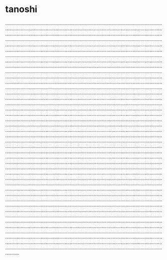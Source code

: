 # tanoshi
...............................................................................................................................................................................................................................................................................................................................................................................................................................................................................................................................................................................................................................................................................................................................................................................................................................................................................................................................................................................................................................................................................................................................................................................................................................................................................................................................................................................................................................................................................................................................................................................................................................................................................................................................................................................................................................................................................................................................................................................................................................................................................................................................................................................................................................................................................................................................................................................................................................................................................................................................................................................................................................................................................................................................................................................................................................................................................................................................................................................................................................................................................................................................................................................................................................................................................................................................................................................................................................................................................................................................................................................................................................................................................................................................................................................................................................................................................................................................................................................................................................................................................................................................................................................................................................................................................................................................................................................................................................................................................................................................................................................................................................................................................................................................................................................................................................................................................................................................................................................................................................................................................................................................................................................................................................................................................................................................................................................................................................................................................................................................................................